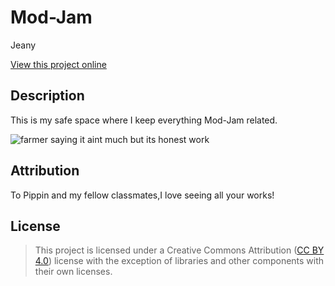 # Mod-Jam

Jeany

[View this project online](URL_FOR_THE_RUNNING_PROJECT)

## Description

This is my safe space where I keep everything Mod-Jam related.

![farmer saying it aint much but its honest work](https://i.pinimg.com/736x/62/bf/18/62bf18cb1ddba0280f877d42c493561f.jpg)

## Attribution
To Pippin and my fellow classmates,I love seeing all your works!

## License

> This project is licensed under a Creative Commons Attribution ([CC BY 4.0](https://creativecommons.org/licenses/by/4.0/deed.en)) license with the exception of libraries and other components with their own licenses.